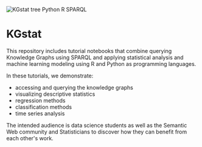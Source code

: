![KGstat tree Python R SPARQL](https://github.com/Wimmics/kgstat/assets/33026767/d829d115-71f9-4268-9cb8-fdeea4559ce5)
# KGstat

This repository includes tutorial notebooks that combine querying Knowledge Graphs using SPARQL and applying statistical analysis and machine learning modeling using R and Python as programming languages.


In these tutorials, we demonstrate:
- accessing and querying the knowledge graphs 
- visualizing descriptive statistics
- regression methods
- classification methods
- time series analysis

The intended audience is data science students as well as the Semantic Web community and Statisticians to discover how they can benefit from each other's work.
